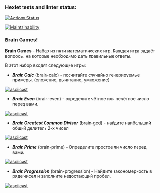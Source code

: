 ### Hexlet tests and linter status:

[![Actions Status](https://github.com/CommunistDoge94/frontend-project-44/actions/workflows/hexlet-check.yml/badge.svg)](https://github.com/CommunistDoge94/frontend-project-44/actions)

[![Maintainability](https://api.codeclimate.com/v1/badges/74860b30b2984bde0031/maintainability)](https://codeclimate.com/github/CommunistDoge94/frontend-project-44/maintainability)

### Brain Games!

**Brain Games** - Набор из пяти математических игр. Каждая игра задаёт вопросы, на которые необходимо дать правильные ответы.

В этот набор входят следующие игры: 

- ***Brain Calc*** (brain-calc) - посчитайте случайно генерируемые примеры. (сложение, вычитание, умножение)

[![asciicast](https://asciinema.org/a/RWrcSb9d3qUblCaWvrRbjOmqc.svg)](https://asciinema.org/a/RWrcSb9d3qUblCaWvrRbjOmqc)

- ***Brain Even*** (brain-even) - определите чётное или нечётное число перед вами.

[![asciicast](https://asciinema.org/a/5Ml4LyA8CbAOpIEUFDmfqdmCs.svg)](https://asciinema.org/a/5Ml4LyA8CbAOpIEUFDmfqdmCs)

- ***Brain Greatest Common Divisor*** (brain-gcd) - найдите наибольший общий делитель 2-х чисел.

[![asciicast](https://asciinema.org/a/jH5OM038SHgF9XSAvnaKlWor1.svg)](https://asciinema.org/a/jH5OM038SHgF9XSAvnaKlWor1)

- ***Brain Prime*** (brain-prime) - Определите простое ли число перед вами.

[![asciicast](https://asciinema.org/a/8KoIBv50g0zG3OpCJPttYUWXl.svg)](https://asciinema.org/a/8KoIBv50g0zG3OpCJPttYUWXl)

- ***Brain Progression*** (brain-progression) - Найдите закономерность в ряде чисел и заполните недостающий пробел.

[![asciicast](https://asciinema.org/a/tqhAC3IYvSWOGhH2BKV734mkZ.svg)](https://asciinema.org/a/tqhAC3IYvSWOGhH2BKV734mkZ)
